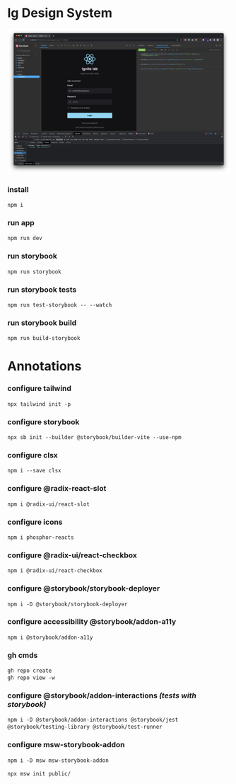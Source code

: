# Ig Design System

<p align="center">
    <img src="./.github/ig-lab.png"/>
</p>

### install

```
npm i
```

### run app

```
npm run dev
```

### run storybook

```
npm run storybook
```

### run storybook tests

```
npm run test-storybook -- --watch
```

### run storybook build

```
npm run build-storybook
```

# Annotations

### configure tailwind

```
npx tailwind init -p
```

### configure storybook

```
npx sb init --builder @storybook/builder-vite --use-npm
```

### configure clsx

```
npm i --save clsx
```

### configure @radix-react-slot

```
npm i @radix-ui/react-slot
```

### configure icons

```
npm i phosphor-reacts
```

### configure @radix-ui/react-checkbox

```
npm i @radix-ui/react-checkbox
```

### configure @storybook/storybook-deployer

```
npm i -D @storybook/storybook-deployer
```

### configure accessibility @storybook/addon-a11y

```
npm i @storybook/addon-a11y
```

### gh cmds

```
gh repo create
gh repo view -w
```

### configure @storybook/addon-interactions _(tests with storybook)_

```
npm i -D @storybook/addon-interactions @storybook/jest @storybook/testing-library @storybook/test-runner
```

### configure msw-storybook-addon

```
npm i -D msw msw-storybook-addon
```

```
npx msw init public/
```
